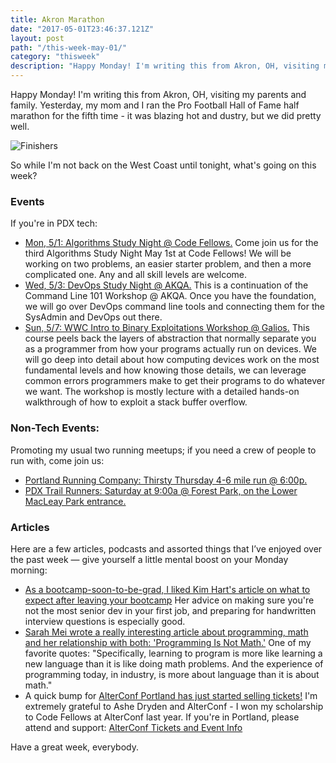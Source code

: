 ```yaml
---
title: Akron Marathon
date: "2017-05-01T23:46:37.121Z"
layout: post
path: "/this-week-may-01/"
category: "thisweek"
description: "Happy Monday! I'm writing this from Akron, OH, visiting my parents and family. Yesterday, my mom and I ran the Pro Football Hall of Fame half marathon for the fifth time - it was blazing hot and dustry, but we did pretty well."
---
```


Happy Monday! I'm writing this from Akron, OH, visiting my parents and family. Yesterday, my mom and I ran the Pro Football Hall of Fame half marathon for the fifth time - it was blazing hot and dustry, but we did pretty well.

![Finishers](https://keeley-hammond.github.io/blog/img/akron-finishers.JPG)

So while I'm not back on the West Coast until tonight, what's going on this week?

### Events

If you're in PDX tech:
* [Mon, 5/1: Algorithms Study Night @ Code Fellows.](https://www.meetup.com/Women-Who-Code-Portland/events/238112710/) Come join us for the third Algorithms Study Night May 1st at Code Fellows! We will be working on two problems, an easier starter problem, and then a more complicated one. Any and all skill levels are welcome.
* [Wed, 5/3: DevOps Study Night @ AKQA.](https://www.meetup.com/Women-Who-Code-Portland/events/238581134/) This is a continuation of the Command Line 101 Workshop @ AKQA. Once you have the foundation, we will go over DevOps command line tools and connecting them for the SysAdmin and DevOps out there.  
* [Sun, 5/7: WWC Intro to Binary Exploitations Workshop @ Galios.](https://www.meetup.com/Women-Who-Code-Portland/events/238707215/) This course peels back the layers of abstraction that normally separate you as a programmer from how your programs actually run on devices. We will go deep into detail about how computing devices work on the most fundamental levels and how knowing those details, we can leverage common errors programmers make to get their programs to do whatever we want. The workshop is mostly lecture with a detailed hands-on walkthrough of how to exploit a stack buffer overflow.

### Non-Tech Events: 

Promoting my usual two running meetups; if you need a crew of people to run with, come join us:

* [Portland Running Company: Thirsty Thursday 4-6 mile run @ 6:00p.](https://www.meetup.com/Portland-Running-Co-Weekly-Group-Runs/events/238871360/)
* [PDX Trail Runners: Saturday at 9:00a @ Forest Park, on the Lower MacLeay Park entrance.](https://www.meetup.com/PDX-Trail-Runners/events/237741875/)

### Articles

Here are a few articles, podcasts and assorted things that I’ve enjoyed over the past week — give yourself a little mental boost on your Monday morning:

* [As a bootcamp-soon-to-be-grad, I liked Kim Hart's article on what to expect after leaving your bootcamp](https://dev.to/kim_hart/5-lessons-my-bootcamp-didnt-teach-me) Her advice on making sure you're not the most senior dev in your first job, and preparing for handwritten interview questions is especially good.
* [Sarah Mei wrote a really interesting article about programming, math and her relationship with both: 'Programming Is Not Math.'](http://www.sarahmei.com/blog/2014/07/15/programming-is-not-math/) One of my favorite quotes: "Specifically, learning to program is more like learning a new language than it is like doing math problems. And the experience of programming today, in industry, is more about language than it is about math."
* A quick bump for [AlterConf Portland has just started selling tickets!](https://alterconf.com/conferences/portland-or-2017) I'm extremely grateful to Ashe Dryden and AlterConf - I won my scholarship to Code Fellows at AlterConf last year. If you're in Portland, please attend and support: [AlterConf Tickets and Event Info](https://alterconf.com/conferences/portland-or-2017)


Have a great week, everybody.